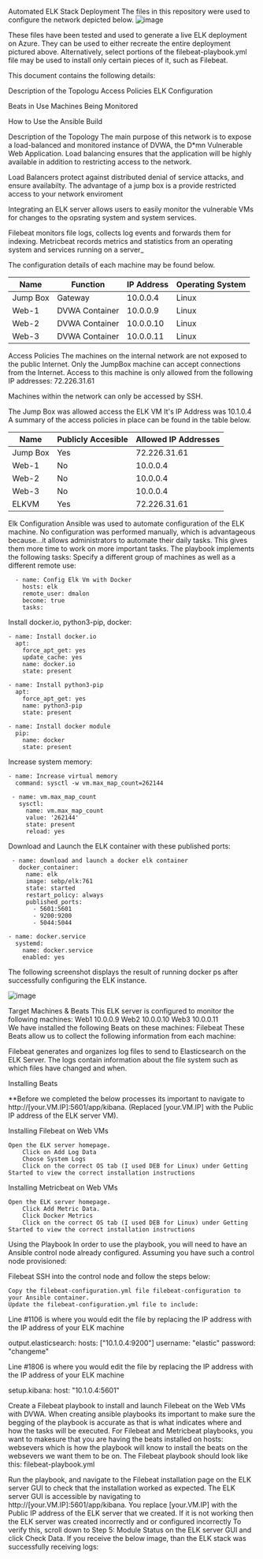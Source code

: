 Automated ELK Stack Deployment
The files in this repository were used to configure the network depicted below.
![image](https://user-images.githubusercontent.com/78760503/118496655-53d8f380-b6f2-11eb-88f4-75dc5c648e2c.png)

These files have been tested and used to generate a live ELK deployment on Azure. They can be used to either recreate the entire deployment pictured above. Alternatively, select portions of the filebeat-playbook.yml file may be used to install only certain pieces of it, such as Filebeat.


This document contains the following details:

Description of the Topologu
Access Policies
ELK Configuration

Beats in Use
Machines Being Monitored


How to Use the Ansible Build


Description of the Topology
The main purpose of this network is to expose a load-balanced and monitored instance of DVWA, the D*mn Vulnerable Web Application.
Load balancing ensures that the application will be highly available in addition to restricting access to the network.

Load Balancers protect against distributed denial of service attacks, and ensure availabilty. The advantage of a jump box is a provide restricted access to your network enviroment

Integrating an ELK server allows users to easily monitor the vulnerable VMs for changes to the opsrating system and system services.

Filebeat monitors file logs, collects log events and forwards them for indexing.
Metricbeat records metrics and statistics from an operating system and services running on a server_

The configuration details of each machine may be found below.

| Name     | Function       | IP Address | Operating System |
|----------|----------------|------------|------------------|
| Jump Box | Gateway        | 10.0.0.4   | Linux            |
| Web-1    | DVWA Container | 10.0.0.9   | Linux            |
| Web-2    | DVWA Container | 10.0.0.10  | Linux            |
| Web-3    | DVWA Container | 10.0.0.11  | Linux            |





Access Policies
The machines on the internal network are not exposed to the public Internet.
Only the JumpBox machine can accept connections from the Internet. Access to this machine is only allowed from the following IP addresses:
72.226.31.61

Machines within the network can only be accessed by SSH.


The Jump Box was allowed access the ELK VM It's IP Address was 10.1.0.4 A summary of the access policies in place can be found in the table below.

| Name     | Publicly Accesible | Allowed IP Addresses |
|----------|--------------------|----------------------|
| Jump Box | Yes                | 72.226.31.61         |
| Web-1    | No                 | 10.0.0.4             |
| Web-2    | No                 | 10.0.0.4             |
| Web-3    | No                 | 10.0.0.4             |
| ELKVM    | Yes                | 72.226.31.61         |













Elk Configuration
Ansible was used to automate configuration of the ELK machine. No configuration was performed manually, which is advantageous because...it allows administrators to automate  their daily tasks. This gives them more time to work on more important tasks.
The playbook implements the following tasks: 
Specify a different group of machines as well as a different remote use:

      - name: Config Elk Vm with Docker
        hosts: elk
        remote_user: dmalon
        become: true
        tasks:
Install docker.io, python3-pip, docker:
    
    - name: Install docker.io
      apt:
        force_apt_get: yes
        update_cache: yes
        name: docker.io
        state: present

    - name: Install python3-pip
      apt:
        force_apt_get: yes
        name: python3-pip
        state: present

    - name: Install docker module
      pip:
        name: docker
        state: present
Increase system memory:
     
    - name: Increase virtual memory
      command: sysctl -w vm.max_map_count=262144

     - name: vm.max_map_count
       sysctl:
         name: vm.max_map_count
         value: '262144'
         state: present
         reload: yes

Download and Launch the ELK container with these published ports:
     
     - name: download and launch a docker elk container
       docker_container:
         name: elk
         image: sebp/elk:761
         state: started
         restart_policy: always
         published_ports:
           - 5601:5601
           - 9200:9200
           - 5044:5044

    - name: docker.service
      systemd:
        name: docker.service
        enabled: yes


The following screenshot displays the result of running docker ps after successfully configuring the ELK instance.

![image](https://user-images.githubusercontent.com/78760503/118497425-0f9a2300-b6f3-11eb-9ba9-5f8bd59299d2.png)



Target Machines & Beats
This ELK server is configured to monitor the following machines: 
   Web1 10.0.0.9 
   Web2 10.0.0.10
   Web3 10.0.0.11  
We have installed the following Beats on these machines:
Filebeat
These Beats allow us to collect the following information from each machine:

Filebeat generates and organizes log files to send to Elasticsearch on the ELK Server. The logs contain information about the file system such as which files have changed and when.



Installing Beats

**Before we completed the below processes its important to navigate to http://[your.VM.IP]:5601/app/kibana. (Replaced [your.VM.IP] with the Public IP address of the ELK server VM).

Installing Filebeat on Web VMs

    Open the ELK server homepage.
        Click on Add Log Data
        Choose System Logs
        Click on the correct OS tab (I used DEB for Linux) under Getting Started to view the correct installation instructions

Installing Metricbeat on Web VMs

    Open the ELK server homepage.
        Click Add Metric Data.
        Click Docker Metrics
        Click on the correct OS tab (I used DEB for Linux) under Getting Started to view the correct installation instructions


Using the Playbook
In order to use the playbook, you will need to have an Ansible control node already configured. Assuming you have such a control node provisioned:

Filebeat
SSH into the control node and follow the steps below:

    Copy the filebeat-configuration.yml file filebeat-configuration to your Ansible container.
    Update the filebeat-configuration.yml file to include:

Line #1106 is where you would edit the file by replacing the IP address with the IP address of your ELK machine

output.elasticsearch:
hosts: ["10.1.0.4:9200"]
username: "elastic"
password: "changeme"

Line #1806 is where you would edit the file by replacing the IP address with the IP address of your ELK machine

setup.kibana:
host: "10.1.0.4:5601"

  Create a Filebeat playbook to install and launch Filebeat on the Web VMs with DVWA.
  When creating ansible playbooks its important to make sure the begging of the playbook is accurate as that is what indicates where and how the tasks will be executed. For Filebeat and Metricbeat playbooks, you want to makesure that you are having the beats installed on hosts: websevers which is how the playbook will know to install the beats on the websevers we want them to be on.
        The Filebeat playbook should look like this: filebeat-playbook.yml

  Run the playbook, and navigate to the Filebeat installation page on the ELK server GUI to check that the installation worked as expected.
  The ELK server GUI is accessible by navigating to http://[your.VM.IP]:5601/app/kibana. You replace [your.VM.IP] with the Public IP address of the ELK server that we created. If it is not working then the ELK server was created incorrectly and or configured incorrectly
  To verify this, scroll down to Step 5: Module Status on the ELK server GUI and click Check Data. If you receive the below image, than the ELK stack was successfully receiving logs:

